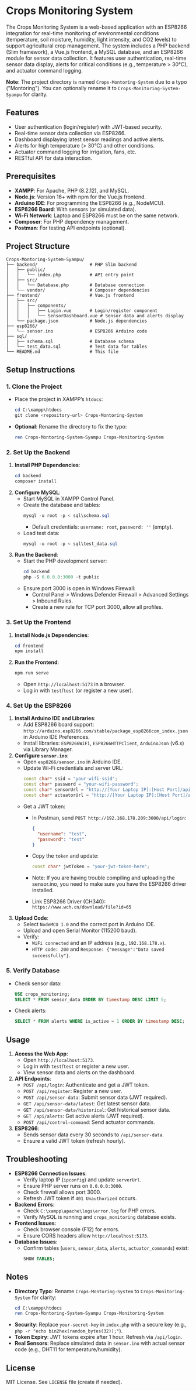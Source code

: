 # Crops Monitoring System

The Crops Monitoring System is a web-based application with an ESP8266 integration for real-time monitoring of environmental conditions (temperature, soil moisture, humidity, light intensity, and CO2 levels) to support agricultural crop management. The system includes a PHP backend (Slim framework), a Vue.js frontend, a MySQL database, and an ESP8266 module for sensor data collection. It features user authentication, real-time sensor data display, alerts for critical conditions (e.g., temperature > 30°C), and actuator command logging.

**Note**: The project directory is named `Crops-Montoring-System` due to a typo ("Montoring"). You can optionally rename it to `Crops-Monitoring-System-Syampu` for clarity.

## Features
- User authentication (login/register) with JWT-based security.
- Real-time sensor data collection via ESP8266.
- Dashboard displaying latest sensor readings and active alerts.
- Alerts for high temperature (> 30°C) and other conditions.
- Actuator command logging for irrigation, fans, etc.
- RESTful API for data interaction.

## Prerequisites
- **XAMPP**: For Apache, PHP (8.2.12), and MySQL.
- **Node.js**: Version 16+ with npm for the Vue.js frontend.
- **Arduino IDE**: For programming the ESP8266 (e.g., NodeMCU).
- **ESP8266 Board**: With sensors (or simulated data).
- **Wi-Fi Network**: Laptop and ESP8266 must be on the same network.
- **Composer**: For PHP dependency management.
- **Postman**: For testing API endpoints (optional).

## Project Structure
```
Crops-Montoring-System-Syampu/
├── backend/                    # PHP Slim backend
│   ├── public/
│   │   └── index.php           # API entry point
│   ├── src/
│   │   └── Database.php        # Database connection
│   └── vendor/                 # Composer dependencies
├── frontend/                   # Vue.js frontend
│   ├── src/
│   │   ├── components/
│   │   │   ├── Login.vue       # Login/register component
│   │   │   └── SensorDashboard.vue # Sensor data and alerts display
│   └── package.json            # Node.js dependencies
├── esp8266/
│   └── sensor.ino              # ESP8266 Arduino code
├── sql/
│   ├── schema.sql              # Database schema
│   └── test_data.sql           # Test data for tables
└── README.md                   # This file
```

## Setup Instructions

### 1. Clone the Project
- Place the project in XAMPP’s `htdocs`:
  ```powershell
  cd C:\xampp\htdocs
  git clone <repository-url> Crops-Montoring-System
  ```
- **Optional**: Rename the directory to fix the typo:
  ```powershell
  ren Crops-Montoring-System-Syampu Crops-Monitoring-System
  ```

### 2. Set Up the Backend
1. **Install PHP Dependencies**:
   ```powershell
   cd backend
   composer install
   ```
2. **Configure MySQL**:
   - Start MySQL in XAMPP Control Panel.
   - Create the database and tables:
     ```powershell
     mysql -u root -p < sql\schema.sql
     ```
     - Default credentials: `username: root`, `password: ''` (empty).
   - Load test data:
     ```powershell
     mysql -u root -p < sql\test_data.sql
     ```
3. **Run the Backend**:
   - Start the PHP development server:
     ```powershell
     cd backend
     php -S 0.0.0.0:3000 -t public
     ```
   - Ensure port 3000 is open in Windows Firewall:
     - Control Panel > Windows Defender Firewall > Advanced Settings > Inbound Rules.
     - Create a new rule for TCP port 3000, allow all profiles.

### 3. Set Up the Frontend
1. **Install Node.js Dependencies**:
   ```powershell
   cd frontend
   npm install
   ```
2. **Run the Frontend**:
   ```powershell
   npm run serve
   ```
   - Open `http://localhost:5173` in a browser.
   - Log in with `test`/`test` (or register a new user).

### 4. Set Up the ESP8266
1. **Install Arduino IDE and Libraries**:
   - Add ESP8266 board support: `http://arduino.esp8266.com/stable/package_esp8266com_index.json` in Arduino IDE Preferences.
   - Install libraries: `ESP8266WiFi`, `ESP8266HTTPClient`, `ArduinoJson` (v6.x) via Library Manager.
2. **Configure `sensor.ino`**:
   - Open `esp8266/sensor.ino` in Arduino IDE.
   - Update Wi-Fi credentials and server URL:
     ```cpp
     const char* ssid = "your-wifi-ssid";
     const char* password = "your-wifi-password";
     const char* sensorUrl = "http://[Your Laptop IP]:[Host Port]/api/sensor-data"; //Replace Your Laptop IP with your laptop IP (check ipconfig in cmd)
     const char* actuatorUrl = "http://[Your Laptop IP]:[Host Port]/api/actuator-status"; //Replace also Host Port with your host port (Port: 3000 (default))
     ```
   - Get a JWT token:
     - In Postman, send `POST http://192.168.178.209:3000/api/login`:
       ```json
       {
         "username": "test",
         "password": "test"
       }
       ```
     - Copy the `token` and update:
       ```cpp
       const char* jwtToken = "your-jwt-token-here";
       ```

     - Note: If you are having trouble compiling and uploading the sensor.ino, you need to make sure you have the ESP8266 driver installed.
     - Link ESP8266 Driver (CH340): `https://www.wch.cn/download/file?id=65` 
3. **Upload Code**:
   - Select `NodeMCU 1.0` and the correct port in Arduino IDE.
   - Upload and open Serial Monitor (115200 baud).
   - Verify:
     - `WiFi connected` and an IP address (e.g., `192.168.178.x`).
     - `HTTP code: 200` and `Response: {"message":"Data saved successfully"}`.

### 5. Verify Database
- Check sensor data:
  ```sql
  USE crops_monitoring;
  SELECT * FROM sensor_data ORDER BY timestamp DESC LIMIT 5;
  ```
- Check alerts:
  ```sql
  SELECT * FROM alerts WHERE is_active = 1 ORDER BY timestamp DESC;
  ```

## Usage
1. **Access the Web App**:
   - Open `http://localhost:5173`.
   - Log in with `test`/`test` or register a new user.
   - View sensor data and alerts on the dashboard.
2. **API Endpoints**:
   - `POST /api/login`: Authenticate and get a JWT token.
   - `POST /api/register`: Register a new user.
   - `POST /api/sensor-data`: Submit sensor data (JWT required).
   - `GET /api/sensor-data/latest`: Get latest sensor data.
   - `GET /api/sensor-data/historical`: Get historical sensor data.
   - `GET /api/alerts`: Get active alerts (JWT required).
   - `POST /api/control-command`: Send actuator commands.
3. **ESP8266**:
   - Sends sensor data every 30 seconds to `/api/sensor-data`.
   - Ensure a valid JWT token (refresh hourly).

## Troubleshooting
- **ESP8266 Connection Issues**:
  - Verify laptop IP (`ipconfig`) and update `serverUrl`.
  - Ensure PHP server runs on `0.0.0.0:3000`.
  - Check firewall allows port 3000.
  - Refresh JWT token if `401 Unauthorized` occurs.
- **Backend Errors**:
  - Check `C:\xampp\apache\logs\error.log` for PHP errors.
  - Verify MySQL is running and `crops_monitoring` database exists.
- **Frontend Issues**:
  - Check browser console (F12) for errors.
  - Ensure CORS headers allow `http://localhost:5173`.
- **Database Issues**:
  - Confirm tables (`users`, `sensor_data`, `alerts`, `actuator_commands`) exist:
    ```sql
    SHOW TABLES;
    ```

## Notes
- **Directory Typo**: Rename `Crops-Montoring-System` to `Crops-Monitoring-System` for clarity:
  ```powershell
  cd C:\xampp\htdocs
  ren Crops-Montoring-System-Syampu Crops-Monitoring-System
  ```
- **Security**: Replace `your-secret-key` in `index.php` with a secure key (e.g., `php -r "echo bin2hex(random_bytes(32));"`).
- **Token Expiry**: JWT tokens expire after 1 hour. Refresh via `/api/login`.
- **Real Sensors**: Replace simulated data in `sensor.ino` with actual sensor code (e.g., DHT11 for temperature/humidity).

## License
MIT License. See `LICENSE` file (create if needed).
